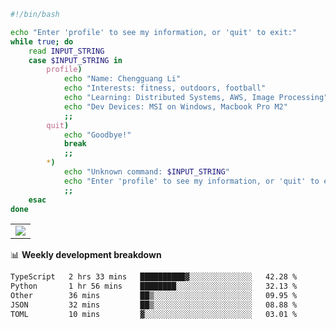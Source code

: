 ```bash
#!/bin/bash

echo "Enter 'profile' to see my information, or 'quit' to exit:"
while true; do
    read INPUT_STRING
    case $INPUT_STRING in
        profile)
            echo "Name: Chengguang Li"
            echo "Interests: fitness, outdoors, football"
            echo "Learning: Distributed Systems, AWS, Image Processing"
            echo "Dev Devices: MSI on Windows, Macbook Pro M2"
            ;;
        quit)
            echo "Goodbye!"
            break
            ;;
        *)
            echo "Unknown command: $INPUT_STRING"
            echo "Enter 'profile' to see my information, or 'quit' to exit:"
            ;;
    esac
done

```

<!--Contribution Graph-->
<table>
  <tr>
    <td>
      <picture>
        <source media="(prefers-color-scheme: light)" srcset="https://github-readme-activity-graph.vercel.app/graph?username=chengguang-li&theme=xcode&bg_color=FF000000&color=000000&hide_border=true" />
        <img src="https://github-readme-activity-graph.vercel.app/graph?username=chengguang-li&theme=xcode&bg_color=FF000000&hide_border=true" />
      </picture>
  </tr>
</table>

📊 **Weekly development breakdown**

<!--START_SECTION:waka-->

```txt
TypeScript   2 hrs 33 mins   ██████████▓░░░░░░░░░░░░░░   42.28 %
Python       1 hr 56 mins    ████████░░░░░░░░░░░░░░░░░   32.13 %
Other        36 mins         ██▒░░░░░░░░░░░░░░░░░░░░░░   09.95 %
JSON         32 mins         ██▒░░░░░░░░░░░░░░░░░░░░░░   08.88 %
TOML         10 mins         ▓░░░░░░░░░░░░░░░░░░░░░░░░   03.01 %
```

<!--END_SECTION:waka-->

